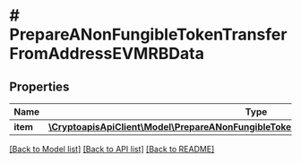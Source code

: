 # # PrepareANonFungibleTokenTransferFromAddressEVMRBData

## Properties

Name | Type | Description | Notes
------------ | ------------- | ------------- | -------------
**item** | [**\CryptoapisApiClient\Model\PrepareANonFungibleTokenTransferFromAddressEVMRBDataItem**](PrepareANonFungibleTokenTransferFromAddressEVMRBDataItem.md) |  |

[[Back to Model list]](../../README.md#models) [[Back to API list]](../../README.md#endpoints) [[Back to README]](../../README.md)
